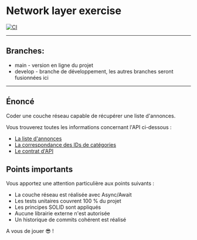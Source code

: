 # Network layer exercise

[![CI](https://github.com/rosqoes/NetworkLayer/actions/workflows/CI.yml/badge.svg)](https://github.com/rosqoes/NetworkLayer/actions/workflows/CI.yml)

---

## Branches:

* main - version en ligne du projet
* develop - branche de développement, les autres branches seront fusionnées ici

---

## Énoncé

Coder une couche réseau capable de récupérer une liste d'annonces.

Vous trouverez toutes les informations concernant l'API ci-dessous :

- [La liste d'annonces](https://raw.githubusercontent.com/leboncoin/paperclip/master/listing.json)
- [La correspondance des IDs de catégories](https://raw.githubusercontent.com/leboncoin/paperclip/master/categories.json)
- [Le contrat d'API](https://raw.githubusercontent.com/leboncoin/paperclip/master/swagger.yaml)

## Points importants

Vous apportez une attention particulière aux points suivants :
- La couche réseau est réalisée avec Async/Await
- Les tests unitaires couvrent 100 % du projet
- Les principes SOLID sont appliqués
- Aucune librairie externe n'est autorisée
- Un historique de commits cohérent est réalisé

A vous de jouer 😎 ! 
